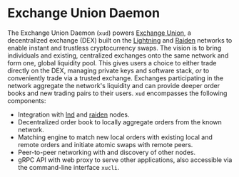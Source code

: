 # Exchange Union Daemon

The Exchange Union Daemon (`xud`) powers [Exchange Union](https://www.exchangeunion.com/), a decentralized exchange (DEX) built on the [Lightning](http://lightning.network/) and [Raiden](https://raiden.network/) networks to enable instant and trustless cryptocurrency swaps. The vision is to bring individuals and existing, centralized exchanges onto the same network and form one, global liquidity pool. This gives users a choice to either trade directly on the DEX, managing private keys and software stack, *or* to conveniently trade via a trusted exchange. Exchanges participating in the network aggregate the network's liquidity and can provide deeper order books and new trading pairs to their users. `xud` encompasses the following components:

* Integration with [lnd](https://github.com/lightningnetwork/lnd) and [raiden](https://github.com/raiden-network/raiden) nodes.
* Decentralized order book to locally aggregate orders from the known network.
* Matching engine to match new local orders with existing local and remote orders and initiate atomic swaps with remote peers.
* Peer-to-peer networking with and discovery of other nodes.
* gRPC API with web proxy to serve other applications, also accessible via the command-line interface `xucli`.